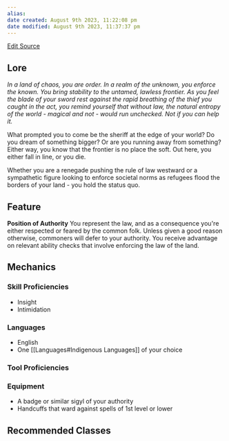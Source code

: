 ```yaml
---
alias: 
date created: August 9th 2023, 11:22:08 pm
date modified: August 9th 2023, 11:37:37 pm
---
```

[Edit Source](https://github.com/bradhaas/TheCompendium-v2/blob/main/Custom%20Backgrounds/The%20Law.md)
## Lore
*In a land of chaos, you are order. In a realm of the unknown, you enforce the known. You bring stability to the untamed, lawless frontier. As you feel the blade of your sword rest against the rapid breathing of the thief you caught in the act, you remind yourself that without law, the natural entropy of the world - magical and not - would run unchecked. Not if you can help it.*

What prompted you to come be the sheriff at the edge of your world? Do you dream of something bigger? Or are you running away from something? Either way, you know that the frontier is no place the soft. Out here, you either fall in line, or you die.

Whether you are a renegade pushing the rule of law westward or a sympathetic figure looking to enforce societal norms as refugees flood the borders of your land - you hold the status quo.
## Feature
**Position of Authority**
You represent the law, and as a consequence you're either respected or feared by the common folk. Unless given a good reason otherwise, commoners will defer to your authority. You receive advantage on relevant ability checks that involve enforcing the law of the land.

## Mechanics
### Skill Proficiencies
- Insight
- Intimidation
### Languages
- English
- One [[Languages#Indigenous Languages]] of your choice
### Tool Proficiencies
### Equipment
- A badge or similar sigyl of your authority
- Handcuffs that ward against spells of 1st level or lower
## Recommended Classes

